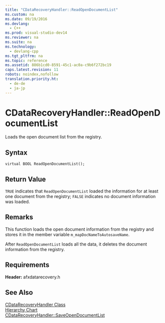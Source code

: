 ```yaml
---
title: "CDataRecoveryHandler::ReadOpenDocumentList"
ms.custom: na
ms.date: 09/19/2016
ms.devlang: 
  - C++
ms.prod: visual-studio-dev14
ms.reviewer: na
ms.suite: na
ms.technology: 
  - devlang-cpp
ms.tgt_pltfrm: na
ms.topic: reference
ms.assetid: 886b1cd0-8591-45c1-ac0a-c9b6f272bc19
caps.latest.revision: 11
robots: noindex,nofollow
translation.priority.ht: 
  - de-de
  - ja-jp
---
```

# CDataRecoveryHandler::ReadOpenDocumentList
Loads the open document list from the registry.  
  
## Syntax  
  
```  
virtual BOOL ReadOpenDocumentList();  
```  
  
## Return Value  
 `TRUE` indicates that `ReadOpenDocumentList` loaded the information for at least one document from the registry; `FALSE` indicates no document information was loaded.  
  
## Remarks  
 This function loads the open document information from the registry and stores it in the member variable `m_mapDocNameToAutosaveName`.  
  
 After `ReadOpenDocumentList` loads all the data, it deletes the document information from the registry.  
  
## Requirements  
 **Header:** afxdatarecovery.h  
  
## See Also  
 [CDataRecoveryHandler Class](../vs140/CDataRecoveryHandler-Class.md)   
 [Hierarchy Chart](../vs140/Hierarchy-Chart.md)   
 [CDataRecoveryHandler::SaveOpenDocumentList](../vs140/CDataRecoveryHandler--SaveOpenDocumentList.md)